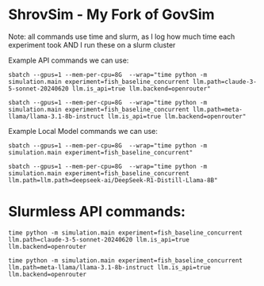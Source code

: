 # ShrovSim - My Fork of GovSim
Note: all commands use time and slurm, as I log how much time each experiment took AND I run these on a slurm cluster

Example API commands we can use:
```
sbatch --gpus=1 --mem-per-cpu=8G  --wrap="time python -m simulation.main experiment=fish_baseline_concurrent llm.path=claude-3-5-sonnet-20240620 llm.is_api=true llm.backend=openrouter"
```
```
sbatch --gpus=1 --mem-per-cpu=8G  --wrap="time python -m simulation.main experiment=fish_baseline_concurrent llm.path=meta-llama/llama-3.1-8b-instruct llm.is_api=true llm.backend=openrouter"
```

Example Local Model commands we can use:
```
sbatch --gpus=1 --mem-per-cpu=8G  --wrap="time python -m simulation.main experiment=fish_baseline_concurrent"
```
```
sbatch --gpus=1 --mem-per-cpu=8G  --wrap="time python -m simulation.main experiment=fish_baseline_concurrent llm.path=llm.path=deepseek-ai/DeepSeek-R1-Distill-Llama-8B"
```

# Slurmless API commands:
```
time python -m simulation.main experiment=fish_baseline_concurrent llm.path=claude-3-5-sonnet-20240620 llm.is_api=true llm.backend=openrouter
```
```
time python -m simulation.main experiment=fish_baseline_concurrent llm.path=meta-llama/llama-3.1-8b-instruct llm.is_api=true llm.backend=openrouter
```